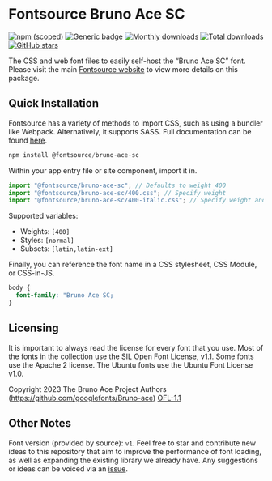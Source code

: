 # Fontsource Bruno Ace SC

[![npm (scoped)](https://img.shields.io/npm/v/@fontsource/bruno-ace-sc?color=brightgreen)](https://www.npmjs.com/package/@fontsource/bruno-ace-sc) [![Generic badge](https://img.shields.io/badge/fontsource-passing-brightgreen)](https://github.com/fontsource/fontsource) [![Monthly downloads](https://badgen.net/npm/dm/@fontsource/bruno-ace-sc)](https://github.com/fontsource/fontsource) [![Total downloads](https://badgen.net/npm/dt/@fontsource/bruno-ace-sc)](https://github.com/fontsource/fontsource) [![GitHub stars](https://img.shields.io/github/stars/fontsource/fontsource.svg?style=social&label=Star)](https://github.com/fontsource/fontsource/stargazers)

The CSS and web font files to easily self-host the “Bruno Ace SC” font. Please visit the main [Fontsource website](https://fontsource.org/fonts/bruno-ace-sc) to view more details on this package.

## Quick Installation

Fontsource has a variety of methods to import CSS, such as using a bundler like Webpack. Alternatively, it supports SASS. Full documentation can be found [here](https://beta.fontsource.org/docs/getting-started/introduction).

```javascript
npm install @fontsource/bruno-ace-sc
```

Within your app entry file or site component, import it in.

```javascript
import "@fontsource/bruno-ace-sc"; // Defaults to weight 400
import "@fontsource/bruno-ace-sc/400.css"; // Specify weight
import "@fontsource/bruno-ace-sc/400-italic.css"; // Specify weight and style

```

Supported variables:
- Weights: `[400]`
- Styles: `[normal]`
- Subsets: `[latin,latin-ext]`

Finally, you can reference the font name in a CSS stylesheet, CSS Module, or CSS-in-JS.

```css
body {
  font-family: "Bruno Ace SC;
}
```

## Licensing
It is important to always read the license for every font that you use.
Most of the fonts in the collection use the SIL Open Font License, v1.1. Some fonts use the Apache 2 license. The Ubuntu fonts use the Ubuntu Font License v1.0.

Copyright 2023 The Bruno Ace Project Authors (https://github.com/googlefonts/Bruno-ace)
[OFL-1.1](http://scripts.sil.org/OFL)

## Other Notes
Font version (provided by source): `v1`.
Feel free to star and contribute new ideas to this repository that aim to improve the performance of font loading, as well as expanding the existing library we already have. Any suggestions or ideas can be voiced via an [issue](https://github.com/fontsource/fontsource/issues).